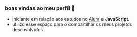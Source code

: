###  boas vindas ao meu perfil 🤍

- iniciante em relação aos estudos no [Alura](https://wwww.alura.com.br) e **JavaScript**.
- utilizo esse espaço para o compartilhar os meus projetos desenvolvidos.
